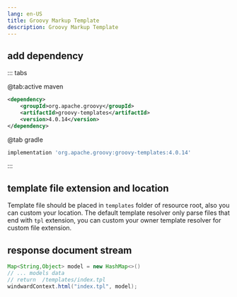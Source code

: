 ```yaml
---
lang: en-US
title: Groovy Markup Template
description: Groovy Markup Template
---
```


## add dependency

::: tabs

@tab:active maven

```xml
<dependency>
    <groupId>org.apache.groovy</groupId>
    <artifactId>groovy-templates</artifactId>
    <version>4.0.14</version>
</dependency>
```

@tab gradle

```groovy
implementation 'org.apache.groovy:groovy-templates:4.0.14'
```

:::

## template file extension and location

Template file should be placed in `templates` folder of resource root, also you can custom your location.
The default template resolver only parse files that end with `tpl` extension, you can custom your owner
template resolver for custom file extension.

## response document stream

```java
Map<String,Object> model = new HashMap<>()
// ... models data
// return  /templates/index.tpl
windwardContext.html("index.tpl", model);
```
